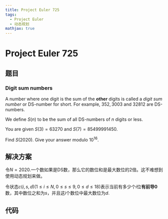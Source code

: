 ```yaml
---
title: Project Euler 725
tags:
  - Project Euler
  - 动态规划
mathjax: true
---
```

<escape><!-- more --></escape>
    
# Project Euler 725
## 题目
### Digit sum numbers



A number where one digit is the sum of the **other** digits is called a *digit sum number* or DS-number for short. For example, $352, 3003$ and $32812$ are DS-numbers.


We define $S(n)$ to be the sum of all DS-numbers of $n$ digits or less.


You are given $S(3) = 63270$ and $S(7) = 85499991450$.


Find $S(2020)$. Give your answer modulo $10^{16}$.




## 解决方案

令$N=2020.$一个数如果是DS数，那么它的数位和是最大数位的$2$倍。这不难想到使用动态规划来做。

令状态$c(i,s,d)(1\le i\le N,0\le s\le9,0\le d\le18)$表示当前有多少个$i$位**有前导0**数，其中数位之和为$s$，并且这$i$个数位中最大数位为$d.$

## 代码


